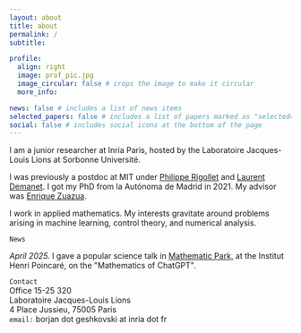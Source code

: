 ```yaml
---
layout: about
title: about
permalink: /
subtitle: 

profile:
  align: right
  image: prof_pic.jpg
  image_circular: false # crops the image to make it circular
  more_info: 

news: false # includes a list of news items
selected_papers: false # includes a list of papers marked as "selected={true}"
social: false # includes social icons at the bottom of the page
---
```


I am a junior researcher at Inria Paris, hosted by the Laboratoire Jacques-Louis Lions at Sorbonne Université.

I was previously a postdoc at MIT under <a class="publink" href="https://math.mit.edu/~rigollet/">Philippe Rigollet</a> and <a class="publink" href="https://math.mit.edu/icg/">Laurent Demanet</a>.
I got my PhD from la Autónoma de Madrid in 2021. My advisor was <a class="publink" href="https://dcn.nat.fau.eu/enrique-zuazua/">Enrique Zuazua</a>. 

I work in applied mathematics. My interests gravitate around problems arising in machine learning, control theory, and numerical analysis. 

<code>News</code>

*April 2025.* I gave a popular science talk in <a class="publink" href="https://www.ihp.fr/fr/mathematic-park">Mathematic Park,</a> at the Institut Henri Poincaré, on the "Mathematics of ChatGPT".

<code>Contact</code><br>
Office 15-25 320<br>
Laboratoire Jacques-Louis Lions<br>
4 Place Jussieu, 75005 Paris<br>
<code>email:</code> borjan dot geshkovski at inria dot fr
